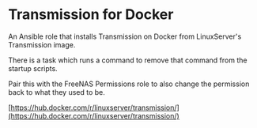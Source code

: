 # Transmission for Docker

An Ansible role that installs Transmission on Docker from LinuxServer's Transmission image.

There is a task which runs a command to remove that command from the startup scripts.

Pair this with the FreeNAS Permissions role to also change the permission back to what they used to be.

[https://hub.docker.com/r/linuxserver/transmission/](https://hub.docker.com/r/linuxserver/transmission/)
